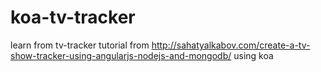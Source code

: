 # koa-tv-tracker
learn from tv-tracker tutorial from http://sahatyalkabov.com/create-a-tv-show-tracker-using-angularjs-nodejs-and-mongodb/ using koa
